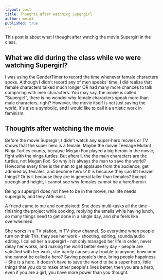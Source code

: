 ```yaml
---
layout: post
title: Thoughts after watching Supergirl
author: meiqi
published: true
---
```


This post is about what I thought after watchig the movie Supergirl in the class. 
## What we did during the class while we were watching Supergirl?
I was using the GenderTimer to record the time whenever female characters spoke. Although I didn't record any of men speaks' time, I did realize that female characters talked much longer OR had many more chances to talk comparing with men characters.
You may say, the movie is called "Supergirl", there is no wonder why female characters speak more than male characters, right? However, the movie itself is not just saving the world, it's also a symbolic, and I would like to call it a artistic work in feminism.


## Thoughts after watching the movie
Before the movie Supergirl, I didn't watch any super-hero movies or TV shows that the super hero is a female. Maybe the movie Teenage Mutant Ninja Turtles counts, because Megan Fox played a big heroin in the movie, fight with the ninga turtles. 
But afterall, the the main characters are the turtles, not Megan Fox. So why it is always the man to save the world? Howcome every time is the man to get applause from the audience, get admired by females, and become heros? It is because they can lift heavier things? Or is it because they are in general taller than females? Except strengh and height, I cannot see why females cannot be a hero/heroin.

Being a supergirl does not have to be in the movie, real life needs supergirls, and they ARE exist.

A friend came to me and complained: She does multi-tasks all the time - finishing the project while cooking, replying the emails while having lunch, so many things need to get done in a single day, and she feels like overwhelmed. 

She works in a TV station, in TV show channel. So everytime when people turn on their TVs, they see her work - shooting, editing, sounds/audio editing. I called her a supergirl - not only managed her life in order, never delay her works, and making the world better every day - people are satisfied with her work, she barely causes any trouble to anyone, howcome she cannot be called a hero? Saving people's time, bring people happiness - She is a hero.
It doesn't have to save the world to be a super hero, little things that you do to make other people's lives better, then you are a hero, even if you are a girl, you have more power than you thought.


























































































































































































































































































































































